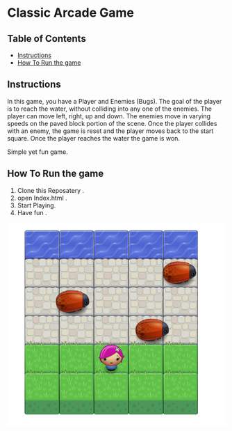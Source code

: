 # Classic Arcade Game

## Table of Contents

- [Instructions](#instructions)
- [How To Run the game](#How-To-Run-the-game)


## Instructions


In this game, you have a Player and Enemies (Bugs). The goal of the player is to reach the water, without colliding into any one of the enemies. The player can move left, right, up and down. The enemies move in varying speeds on the paved block portion of the scene. Once the player collides with an enemy, the game is reset and the player moves back to the start square. Once the player reaches the water the game is won.

Simple yet fun game.


## How To Run the game

1. Clone this Reposatery .
2. open Index.html .
3. Start Playing.
4. Have fun .



![alt text](https://raw.githubusercontent.com/AhmadDalao/ClassicArcadeGame/master/images/game.png)
